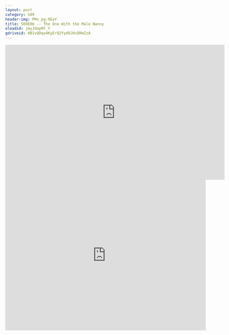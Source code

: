 ```yaml
---
layout: post 
category: S09 
header-img: PMv_pg-9EaY 
title: S09E06 -- The One With the Male Nanny 
oloadid: jmyJdapRF_Y 
gdriveid: 0B1vQDqa4KyErQ2Yyd0JHcDRmZzA 
--- 
```

<!--more--> 
<iframe src='https://openload.co/embed/jmyJdapRF_Y/' width='700' height='430' frameborder='0' scrolling='no' allowfullscreen='allowfullscreen'></iframe> 
<iframe src='https://drive.google.com/file/d/0B1vQDqa4KyErQ2Yyd0JHcDRmZzA/preview' width='640' height='480' frameborder='0' scrolling='no' allowfullscreen='allowfullscreen'></iframe> 